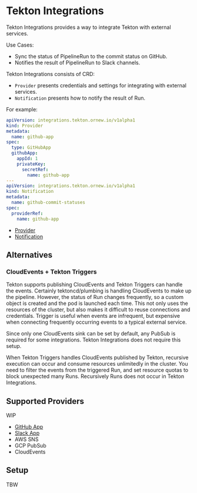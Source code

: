 # Tekton Integrations

Tekton Integrations provides a way to integrate Tekton with external services.

Use Cases:

- Sync the status of PipelineRun to the commit status on GitHub.
- Notifies the result of PipelineRun to Slack channels.

Tekton Integrations consists of CRD:

- `Provider` presents credentials and settings for integrating with external services.
- `Notification` presents how to notify the result of Run.

For example:

```yaml
apiVersion: integrations.tekton.ornew.io/v1alpha1
kind: Provider
metadata:
  name: github-app
spec:
  type: GitHubApp
  githubApp:
    appId: 1
    privateKey:
      secretRef:
        name: github-app
---
apiVersion: integrations.tekton.ornew.io/v1alpha1
kind: Notification
metadata:
  name: github-commit-statuses
spec:
  providerRef:
    name: github-app
```

- [Provider](docs/provider.md)
- [Notification](docs/notification.md)

## Alternatives

### CloudEvents + Tekton Triggers

Tekton supports publishing CloudEvents and Tekton Triggers can handle the events.
Certainly tektoncd/plumbing is handling CloudEvents to make up the pipeline.
However, the status of Run changes frequently, so a custom object is created
and the pod is launched each time. This not only uses the resources of
the cluster, but also makes it difficult to reuse connections and credentials.
Trigger is useful when events are infrequent, but expensive when connecting
frequently occurring events to a typical external service.

Since only one CloudEvents sink can be set by default, any PubSub is required
for some integrations. Tekton Integrations does not require this setup.

When Tekton Triggers handles CloudEvents published by Tekton,
recursive execution can occur and consume resources unlimitedly in the cluster.
You need to filter the events from the triggered Run, and set resource quotas
to block unexpected many Runs. Recursively Runs does not occur
in Tekton Integrations.

## Supported Providers

WIP

- [GitHub App](docs/providers/github.md)
- [Slack App](docs/providers/slack.md)
- AWS SNS
- GCP PubSub
- CloudEvents

## Setup

TBW
